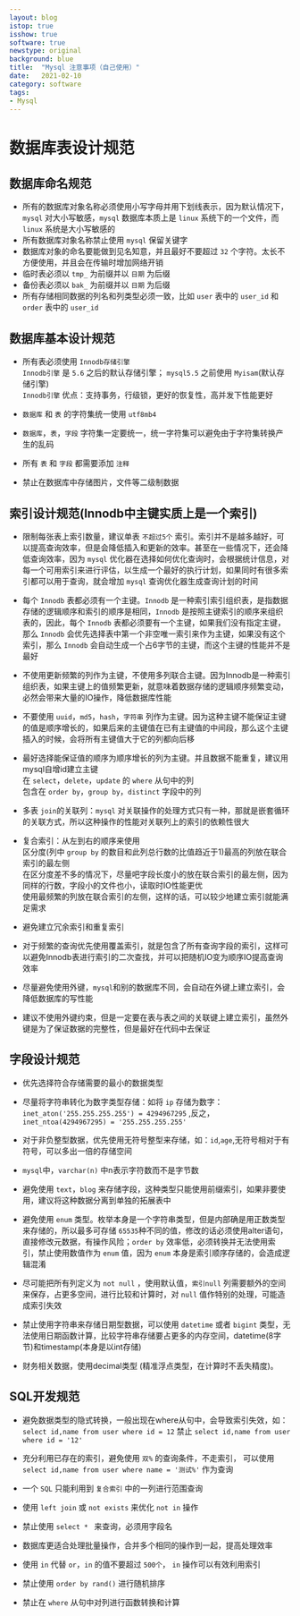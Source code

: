```yaml
---
layout: blog
istop: true
isshow: true
software: true
newstype: original
background: blue
title:  "Mysql 注意事项（自己使用）"
date:   2021-02-10
category: software
tags:
- Mysql
---
```

# 数据库表设计规范

## 数据库命名规范

* 所有的数据库对象名称必须使用小写字母并用下划线表示，因为默认情况下，`mysql` 对大小写敏感，`mysql` 数据库本质上是 `linux` 系统下的一个文件，而 `linux` 系统是大小写敏感的
* 所有数据库对象名称禁止使用 `mysql` 保留关键字
* 数据库对象的命名要能做到见名知意，并且最好不要超过 `32` 个字符。太长不方便使用，并且会在传输时增加网络开销
* 临时表必须以 `tmp_` 为前缀并以 `日期` 为后缀
* 备份表必须以 `bak_` 为前缀并以 `日期` 为后缀
* 所有存储相同数据的列名和列类型必须一致，比如 `user` 表中的 `user_id` 和 `order` 表中的 `user_id`

## 数据库基本设计规范

* 所有表必须使用 `Innodb存储引擎`  
`Innodb引擎` 是 `5.6` 之后的默认存储引擎； `mysql5.5` 之前使用 `Myisam`(默认存储引擎)  
`Innodb引擎` 优点：支持事务，行级锁，更好的恢复性，高并发下性能更好  

* `数据库` 和 `表` 的字符集统一使用 `utf8mb4`  

* `数据库`，`表`，`字段` 字符集一定要统一，统一字符集可以避免由于字符集转换产生的乱码  

* 所有 `表` 和 `字段` 都需要添加 `注释`  

* 禁止在数据库中存储图片，文件等二级制数据

## 索引设计规范(Innodb中主键实质上是一个索引)

* 限制每张表上索引数量，建议单表 `不超过5个` 索引。索引并不是越多越好，可以提高查询效率，但是会降低插入和更新的效率。甚至在一些情况下，还会降低查询效率，因为 `mysql` 优化器在选择如何优化查询时，会根据统计信息，对每一个可用索引来进行评估，以生成一个最好的执行计划，如果同时有很多索引都可以用于查询，就会增加 `mysql` 查询优化器生成查询计划的时间  

* 每个 `Innodb` 表都必须有一个主键。`Innodb` 是一种索引索引组织表，是指数据存储的逻辑顺序和索引的顺序是相同，`Innodb` 是按照主键索引的顺序来组织表的，因此，每个 `Innodb` 表都必须要有一个主键，如果我们没有指定主键，那么 `Innodb` 会优先选择表中第一个非空唯一索引来作为主键，如果没有这个索引，那么 `Innodb` 会自动生成一个占6字节的主键，而这个主键的性能并不是最好  

* 不使用更新频繁的列作为主键，不使用多列联合主键。因为Innodb是一种索引组织表，如果主键上的值频繁更新，就意味着数据存储的逻辑顺序频繁变动，必然会带来大量的IO操作，降低数据库性能  

* 不要使用 `uuid`，`md5`，`hash`，`字符串` 列作为主键。因为这种主键不能保证主键的值是顺序增长的，如果后来的主键值在已有主键值的中间段，那么这个主键插入的时候，会将所有主键值大于它的列都向后移  

* 最好选择能保证值的顺序为顺序增长的列为主键。并且数据不能重复，建议用mysql自增id建立主键  
在 `select`，`delete`，`update` 的 `where` 从句中的列  
包含在 `order by`，`group by`，`distinct` 字段中的列  

* 多表 `join`的关联列：`mysql` 对关联操作的处理方式只有一种，那就是嵌套循环的关联方式，所以这种操作的性能对关联列上的索引的依赖性很大

*  复合索引：从左到右的顺序来使用  
区分度(列中 `group by` 的数目和此列总行数的比值趋近于1)最高的列放在联合索引的最左侧  
在区分度差不多的情况下，尽量吧字段长度小的放在联合索引的最左侧，因为同样的行数，字段小的文件也小，读取时IO性能更优  
使用最频繁的列放在联合索引的左侧，这样的话，可以较少地建立索引就能满足需求  

* 避免建立冗余索引和重复索引  

* 对于频繁的查询优先使用覆盖索引，就是包含了所有查询字段的索引，这样可以避免Innodb表进行索引的二次查找，并可以把随机IO变为顺序IO提高查询效率  

* 尽量避免使用外键，`mysql`和别的数据库不同，会自动在外键上建立索引，会降低数据库的写性能  

* 建议不使用外键约束，但是一定要在表与表之间的关联键上建立索引，虽然外键是为了保证数据的完整性，但是最好在代码中去保证  

## 字段设计规范

* 优先选择符合存储需要的最小的数据类型

* 尽量将字符串转化为数字类型存储：如将 `ip` 存储为数字：`inet_aton('255.255.255.255') = 4294967295` ,反之， `inet_ntoa(4294967295) = '255.255.255.255'`

* 对于非负整型数据，优先使用无符号整型来存储，如：`id`,`age`,无符号相对于有符号，可以多出一倍的存储空间

* `mysql`中，`varchar(n)` 中n表示字符数而不是字节数

* 避免使用 `text`，`blog` 来存储字段，这种类型只能使用前缀索引，如果非要使用，建议将这种数据分离到单独的拓展表中

* 避免使用 `enum` 类型。枚举本身是一个字符串类型，但是内部确是用正数类型来存储的，所以最多可存储 `65535`种不同的值，修改的话必须使用alter语句，直接修改元数据，有操作风险；`order by` 效率低，必须转换并无法使用索引，禁止使用数值作为 `enum` 值，因为 `enum` 本身是索引顺序存储的，会造成逻辑混淆

* 尽可能把所有列定义为 `not null` ，使用默认值，`索引null` 列需要额外的空间来保存，占更多空间，进行比较和计算时，对 `null` 值作特别的处理，可能造成索引失效

* 禁止使用字符串来存储日期型数据，可以使用 `datetime` 或者 `bigint` 类型，无法使用日期函数计算，比较字符串存储要占更多的内存空间，datetime(8字节)和timestamp(本身是以int存储)

* 财务相关数据，使用decimal类型 (精准浮点类型，在计算时不丢失精度)。

## SQL开发规范

* 避免数据类型的隐式转换，一般出现在where从句中，会导致索引失效，如：`select id,name from user where id = 12` 禁止 `select id,name from user where id = '12'`

* 充分利用已存在的索引，避免使用 `双%` 的查询条件，不走索引， 可以使用 `select id,name from user where name = '测试%'` 作为查询

* 一个 `SQL` 只能利用到 `复合索引` 中的一列进行范围查询

* 使用 `left join` 或 `not exists` 来优化 `not in` 操作

* 禁止使用 `select * ` 来查询，必须用字段名

* 数据库更适合处理批量操作，合并多个相同的操作到一起，提高处理效率

* 使用 `in` 代替 `or`，`in` 的值不要超过 `500个`， `in` 操作可以有效利用索引

* 禁止使用 `order by rand()` 进行随机排序

* 禁止在 `where` 从句中对列进行函数转换和计算